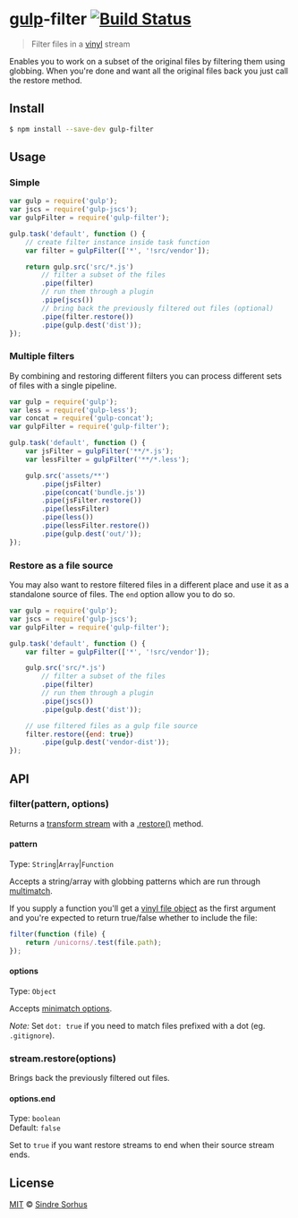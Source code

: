 # [gulp](http://gulpjs.com)-filter [![Build Status](https://travis-ci.org/sindresorhus/gulp-filter.svg?branch=master)](https://travis-ci.org/sindresorhus/gulp-filter)

> Filter files in a [vinyl](https://github.com/wearefractal/vinyl) stream

Enables you to work on a subset of the original files by filtering them using globbing. When you're done and want all the original files back you just call the restore method.


## Install

```bash
$ npm install --save-dev gulp-filter
```


## Usage

### Simple

```js
var gulp = require('gulp');
var jscs = require('gulp-jscs');
var gulpFilter = require('gulp-filter');

gulp.task('default', function () {
	// create filter instance inside task function
	var filter = gulpFilter(['*', '!src/vendor']);

	return gulp.src('src/*.js')
		// filter a subset of the files
		.pipe(filter)
		// run them through a plugin
		.pipe(jscs())
		// bring back the previously filtered out files (optional)
		.pipe(filter.restore())
		.pipe(gulp.dest('dist'));
});
```

### Multiple filters

By combining and restoring different filters you can process different sets of files with a single pipeline.

```js
var gulp = require('gulp');
var less = require('gulp-less');
var concat = require('gulp-concat');
var gulpFilter = require('gulp-filter');

gulp.task('default', function () {
	var jsFilter = gulpFilter('**/*.js');
	var lessFilter = gulpFilter('**/*.less');

	gulp.src('assets/**')
		.pipe(jsFilter)
		.pipe(concat('bundle.js'))
		.pipe(jsFilter.restore())
		.pipe(lessFilter)
		.pipe(less())
		.pipe(lessFilter.restore())
		.pipe(gulp.dest('out/'));
});
```

### Restore as a file source

You may also want to restore filtered files in a different place and use it as a standalone source of files. The `end` option allow you to do so.

```js
var gulp = require('gulp');
var jscs = require('gulp-jscs');
var gulpFilter = require('gulp-filter');

gulp.task('default', function () {
	var filter = gulpFilter(['*', '!src/vendor']);

	gulp.src('src/*.js')
		// filter a subset of the files
		.pipe(filter)
		// run them through a plugin
		.pipe(jscs())
		.pipe(gulp.dest('dist'));

	// use filtered files as a gulp file source
	filter.restore({end: true})
  		.pipe(gulp.dest('vendor-dist'));
});
```


## API

### filter(pattern, options)

Returns a [transform stream](http://nodejs.org/api/stream.html#stream_class_stream_transform) with a [.restore()](#streamrestore) method.

#### pattern

Type: `String`|`Array`|`Function`

Accepts a string/array with globbing patterns which are run through [multimatch](https://github.com/sindresorhus/multimatch).

If you supply a function you'll get a [vinyl file object](https://github.com/wearefractal/vinyl#file) as the first argument and you're expected to return true/false whether to include the file:

```js
filter(function (file) {
	return /unicorns/.test(file.path);
});
```

#### options

Type: `Object`

Accepts [minimatch options](https://github.com/isaacs/minimatch#options).

*Note:* Set `dot: true` if you need to match files prefixed with a dot (eg. `.gitignore`).


### stream.restore(options)

Brings back the previously filtered out files.

#### options.end

Type: `boolean`  
Default: `false`

Set to `true` if you want restore streams to end when their source stream ends.


## License

[MIT](http://opensource.org/licenses/MIT) © [Sindre Sorhus](http://sindresorhus.com)

